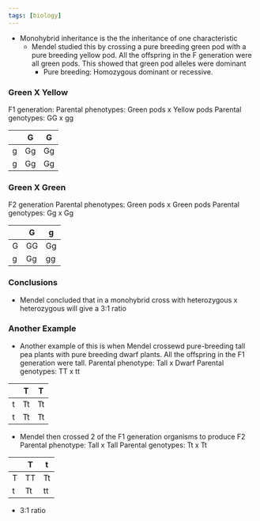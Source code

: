 ```yaml
---
tags: [biology]
---
```

- Monohybrid inheritance is the the inheritance of one characteristic
    - Mendel studied this by crossing a pure breeding green pod with a pure breeding yellow pod. All the offspring in the F generation were all green pods. This showed that green pod alleles were dominant
        - Pure breeding: Homozygous dominant or recessive.

### Green X Yellow
F1 generation:
Parental phenotypes: Green pods x Yellow pods
Parental genotypes: GG x gg

|     | G   | G   |
| --- | --- | --- |
| g   | Gg  | Gg  |
| g   | Gg  | Gg  |

### Green X Green
F2 generation
Parental phenotypes: Green pods x Green pods
Parental genotypes: Gg x Gg

|     | G   | g   |
| --- | --- | --- |
| G   | GG  | Gg  |
| g   | Gg  | gg  |

### Conclusions
- Mendel concluded that in a monohybrid cross with heterozygous x heterozygous will give a 3:1 ratio

### Another Example
- Another example of this is when Mendel crossewd pure-breeding tall pea plants with pure breeding dwarf plants. All the offspring in the F1 generation were tall.
Parental phenotype: Tall x Dwarf
Parental genotypes: TT x tt

|     | T   | T   |
| --- | --- | --- |
| t   | Tt  | Tt  |
| t   | Tt  | Tt  |

- Mendel then crossed 2 of the F1 generation organisms to produce F2
Parental phenotype: Tall x Tall
Parental genotypes: Tt x Tt

|     | T   | t   |
| --- | --- | --- |
| T   | TT  | Tt  |
| t   | Tt  | tt  |

- 3:1 ratio
